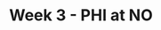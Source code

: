 ---
layout: game
title: Week 3 - PHI at NO
season: 2024
game_id: 2024_03_PHI_NO
away_team: PHI
home_team: NO
---